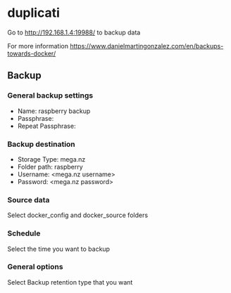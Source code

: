 # duplicati

Go to http://192.168.1.4:19988/ to backup data

For more information
https://www.danielmartingonzalez.com/en/backups-towards-docker/

## Backup
### General backup settings
- Name: raspberry backup
- Passphrase: <your passphrase>
- Repeat Passphrase: <your passphrase>

### Backup destination
- Storage Type: mega.nz
- Folder path: raspberry
- Username: <mega.nz username>
- Password: <mega.nz password>

### Source data
Select docker_config and docker_source folders

### Schedule
Select the time you want to backup

### General options
Select Backup retention type that you want

